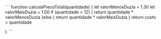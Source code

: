 ˋˋˋ
function calculaPrecoTotal(quantidade) {
  let valorMenosDuzia = 1.30
  let valorMaisDuzia = 1.00
  if (quantidade < 12) {
    return quantidade * valorMenosDuzia
  }else {
    return quantidade * valorMaisDuzia
  }
  return custo = quantidade
    
}
ˋˋˋ